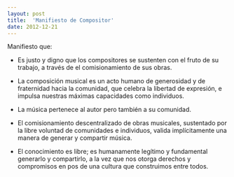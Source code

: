 ```yaml
---
layout: post
title:  'Manifiesto de Compositor'
date: 2012-12-21
---
```

Manifiesto que:

- Es justo y digno que los compositores se sustenten con el fruto de su trabajo, a través de el comisionamiento de sus obras.  


- La composición musical es un acto humano de generosidad y de fraternidad hacia la comunidad, que celebra la libertad de expresión, e impulsa nuestras máximas capacidades como individuos.  


- La música pertenece al autor pero también a su comunidad.  


- El comisionamiento descentralizado de obras musicales, sustentado por la libre voluntad de comunidades e individuos, valida implícitamente una manera de generar y compartir música.  


- El conocimiento es libre; es humanamente legítimo y fundamental generarlo y compartirlo, a la vez que nos otorga derechos y compromisos en pos de una cultura que construimos entre todos.
